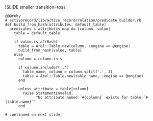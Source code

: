 !SLIDE smaller transition=toss

    @@@ruby
    # activerecord/lib/active_record/relation/predicate_builder.rb
    def build_from_hash(attributes, default_table)
      predicates = attributes.map do |column, value|
        table = default_table
 
        if value.is_a?(Hash)
          table = Arel::Table.new(column, :engine => @engine)
          build_from_hash(value, table)
        else
          column = column.to_s
 
          if column.include?('.')
            table_name, column = column.split('.', 2)
            table = Arel::Table.new(table_name, :engine => @engine)
          end
 
          unless attribute = table[column]
            raise StatementInvalid,
                  "No attribute named `#{column}` exists for table `#{table.name}`"
          end

    # continued on next slide 
